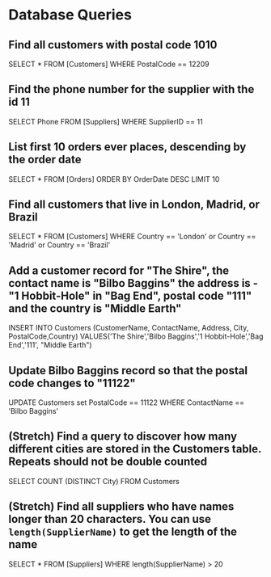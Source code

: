 # Database Queries

## Find all customers with postal code 1010

SELECT \* FROM [Customers] WHERE PostalCode == 12209

## Find the phone number for the supplier with the id 11

SELECT Phone FROM [Suppliers] WHERE SupplierID == 11

## List first 10 orders ever places, descending by the order date

SELECT \* FROM [Orders] ORDER BY OrderDate DESC LIMIT 10

## Find all customers that live in London, Madrid, or Brazil

SELECT \* FROM [Customers] WHERE Country == 'London' or Country == 'Madrid' or Country == 'Brazil'

## Add a customer record for "The Shire", the contact name is "Bilbo Baggins" the address is -"1 Hobbit-Hole" in "Bag End", postal code "111" and the country is "Middle Earth"

INSERT INTO Customers (CustomerName, ContactName, Address, City, PostalCode,Country)
VALUES('The Shire','Bilbo Baggins','1 Hobbit-Hole','Bag End','111', "Middle Earth")

## Update Bilbo Baggins record so that the postal code changes to "11122"

UPDATE Customers set PostalCode == 11122 WHERE ContactName == 'Bilbo Baggins'

## (Stretch) Find a query to discover how many different cities are stored in the Customers table. Repeats should not be double counted

SELECT COUNT (DISTINCT City)
FROM Customers

## (Stretch) Find all suppliers who have names longer than 20 characters. You can use `length(SupplierName)` to get the length of the name

SELECT \* FROM [Suppliers] WHERE length(SupplierName) > 20
